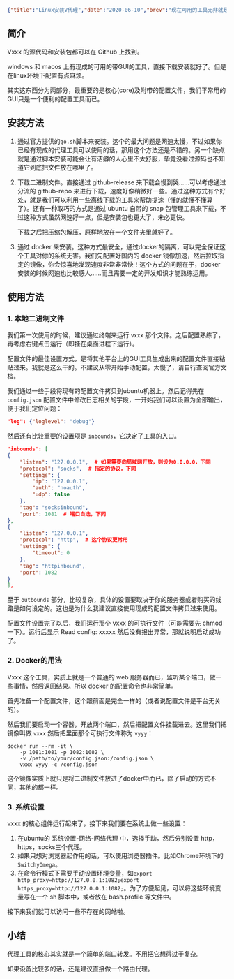 ```json lw-blog-meta
{"title":"Linux安装V代理","date":"2020-06-10","brev":"现在可用的工具无非就是两种，Sxx和Vxxx。前者更流行但是受到的干扰也多，后者更先进但是需要更多一点的折腾。我们看一下在Ubuntu环境下如何进行安装和配置Vxxx。","tags":["DevOps"],"path":"blog/2020/200610-Linux安装V代理.md"}
```



## 简介

Vxxx 的源代码和安装包都可以在 Github 上找到。

windows 和 macos 上有现成的可用的带GUI的工具，直接下载安装就好了。但是在linux环境下配置有点麻烦。

其实这东西分为两部分，最重要的是核心(core)及附带的配置文件，我们平常用的GUI只是一个便利的配置工具而已。

## 安装方法

1. 通过官方提供的`go.sh`脚本来安装。这个的最大问题是网速太慢，不过如果你已经有现成的代理工具可以使用的话，那用这个方法还是不错的。另一个缺点就是通过脚本安装可能会让有洁癖的人心里不太舒服，毕竟没看过源码也不知道它到底把文件放在哪里了。

2. 下载二进制文件。直接通过 github-release 来下载会慢到哭……可以考虑通过分流的 github-repo 来进行下载，速度好像稍微好一些。通过这种方式有个好处，就是我们可以利用一些离线下载的工具来帮助提速（懂的就懂不懂算了）。还有一种取巧的方式是通过 ubuntu 自带的 snap 包管理工具来下载，不过这种方式虽然网速好一点，但是安装包也更大了，未必更快。

    下载之后把压缩包解压，原样地放在一个文件夹里就好了。

3. 通过 docker 来安装。这种方式最安全，通过docker的隔离，可以完全保证这个工具对你的系统无害。我们先配置好国内的 docker 镜像加速，然后拉取指定的镜像，你会惊喜地发现速度非常非常快！这个方式的问题在于，docker 安装的时候网速也比较感人……而且需要一定的开发知识才能熟练运用。

## 使用方法

### 1. 本地二进制文件

我们第一次使用的时候，建议通过终端来运行 `vxxx` 那个文件。之后配置熟练了，再考虑右键点击运行（即挂在桌面进程下运行）。

配置文件的最佳设置方式，是将其他平台上的GUI工具生成出来的配置文件直接粘贴过来。我就是这么干的。不建议从零开始手动配置，太慢了，请自行查阅官方文档。

我们通过一些手段将现有的配置文件拷贝到ubuntu机器上。然后记得先在 `config.json` 配置文件中修改日志相关的字段，一开始我们可以设置为全部输出，便于我们定位问题：

```json
"log": {"loglevel": "debug"}
```

然后还有比较重要的设置项是 `inbounds`，它决定了工具的入口。

```json
"inbounds": [
{
    "listen": "127.0.0.1",  # 如果需要向局域网开放，则设为0.0.0.0，下同
    "protocol": "socks",  # 指定的协议，下同
    "settings": {
        "ip": "127.0.0.1",
        "auth": "noauth",
        "udp": false
    },
    "tag": "socksinbound",
    "port": 1081  # 端口自选，下同
},
{
    "listen": "127.0.0.1",
    "protocol": "http",  # 这个协议更常用
    "settings": {
        "timeout": 0
    },
    "tag": "httpinbound",
    "port": 1082
}
],
```

至于 `outbounds` 部分，比较复杂，具体的设置要取决于你的服务器或者购买的线路是如何设定的。这也是为什么我建议直接使用现成的配置文件拷贝过来使用。

配置文件设置完了以后，我们运行那个 vxxx 的可执行文件（可能需要先 chmod 一下）。运行后显示 Read config: xxxxx 然后没有报出异常，那就说明启动成功了。

### 2. Docker的用法

Vxxx 这个工具，实质上就是一个普通的 web 服务器而已，监听某个端口，做一些事情，然后返回结果。所以 docker 的配置命令也非常简单。

首先准备一个配置文件，这个跟前面是完全一样的（或者说配置文件是平台无关的）。

然后我们要启动一个容器，开放两个端口，然后把配置文件挂载进去。这里我们把镜像叫做 `vxxx` 然后把里面那个可执行文件称为 `vyyy`：

```shell-session
docker run --rm -it \
    -p 1081:1081 -p 1082:1082 \
    -v /path/to/your/config.json:/config.json \
    vxxx vyyy -c /config.json
```

这个镜像实质上就只是将二进制文件放进了docker中而已，除了启动的方式不同，其他的都一样。

### 3. 系统设置

vxxx 的核心组件运行起来了，接下来我们要在系统上做一些设置：

1. 在ubuntu的 系统设置-网络-网络代理 中，选择手动，然后分别设置 http，https，socks三个代理。
2. 如果只想对浏览器起作用的话，可以使用浏览器插件。比如Chrome环境下的 `SwitchyOmega`。
3. 在命令行模式下需要手动设置环境变量，如`export http_proxy=http://127.0.0.1:1082;export https_proxy=http://127.0.0.1:1082;`。为了方便起见，可以将这些环境变量写在一个 sh 脚本中，或者放在 bash.profile 等文件中。

接下来我们就可以访问一些不存在的网站啦。

## 小结

代理工具的核心其实就是一个简单的端口转发。不用把它想得过于复杂。

如果设备比较多的话，还是建议直接做一个路由代理。
